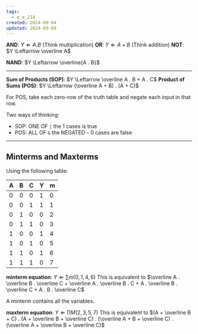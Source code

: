 ```yaml
---
tags:
  - e_e_214
created: 2024-09-04
updated: 2024-09-09
---
```


**AND**: $Y \Leftarrow A . B$ (Think multiplication)
**OR**: $Y \Leftarrow A + B$ (Think addition)
**NOT**: $Y \Leftarrow \overline A$

**NAND**: $Y \Leftarrow \overline{A . B}$

---

**Sum of Products (SOP)**: $Y \Leftarrow \overline A . B + A . C$
**Product of Sums (POS)**: $Y \Leftarrow (\overline A + B) . (A + C)$

For POS, take each zero-row of the truth table and negate each input in that row.

Two ways of thinking:
- SOP: ONE OF `|` the 1 cases is true
- POS: ALL OF `&` the NEGATED `~` 0 cases are false

---

## Minterms and Maxterms

Using the following table:

| A   | B   | C   | Y   | m   |
| --- | --- | --- | --- | --- |
| 0   | 0   | 0   | 1   | 0   |
| 0   | 0   | 1   | 1   | 1   |
| 0   | 1   | 0   | 0   | 2   |
| 0   | 1   | 1   | 0   | 3   |
| 1   | 0   | 0   | 1   | 4   |
| 1   | 0   | 1   | 0   | 5   |
| 1   | 1   | 0   | 1   | 6   |
| 1   | 1   | 1   | 0   | 7   |

**minterm equation**: $Y \Leftarrow \sum m(0, 1, 4, 6)$
This is equivalent to $\overline A . \overline B . \overline C + \overline A . \overline B . C + A . \overline B . \overline C + A . B . \overline C$

A minterm contains all the variables.

**maxterm equation**: $Y \Leftarrow \prod M (2, 3, 5, 7)$
This is equivalent to $(A + \overline B + C) . (A + \overline B + \overline C) . (\overline A + B + \overline C) . (\overline A + \overline B + \overline C)$